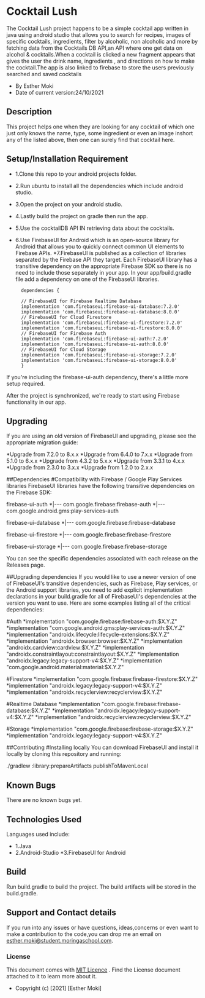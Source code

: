 # Cocktail Lush

The Cocktail Lush project happens to be a simple cocktail app written in java using android studio that allows
you to search for recipes, images of specific cocktails, ingredients, filter by alcoholic, non alcoholic and more by fetching data from the
Cocktails DB API,an API where one get data on alcohol & cocktails.When a cocktail is clicked a new fragment
appears that gives the user the drink name, ingredients , and directions on how to make the cocktail.The app is also linked to firebase 
to store the users previously searched and saved cocktails


* By Esther Moki
* Date of current version:24/10/2021

## Description
This project helps one when they are looking for any cocktail of which one just only knows the name,
 type, some ingredient or even an image inshort any of the listed above, then one can surely find that cocktail here.


## Setup/Installation Requirement

* 1.Clone this repo to your android projects folder.
* 2.Run ubuntu to install all the dependencies which include android studio.
* 3.Open the project on your android studio.
* 4.Lastly build the project on gradle then run the app.
* 5.Use the cocktailDB API IN retrieving data about the cocktails.
* 6.Use FirebaseUI for Android which is an open-source library for Android that allows you to quickly 
  connect common UI elements to Firebase APIs.
*7.FirebaseUI is published as a collection of libraries separated by the Firebase API they target. 
  Each FirebaseUI library has a transitive dependency on the appropriate Firebase SDK so there is no need to include those separately in your app.
  In your app/build.gradle file add a dependency on one of the FirebaseUI libraries.
  
        dependencies {
  
        // FirebaseUI for Firebase Realtime Database
        implementation 'com.firebaseui:firebase-ui-database:7.2.0'
        implementation 'com.firebaseui:firebase-ui-database:8.0.0'
        // FirebaseUI for Cloud Firestore
        implementation 'com.firebaseui:firebase-ui-firestore:7.2.0'
        implementation 'com.firebaseui:firebase-ui-firestore:8.0.0'
        // FirebaseUI for Firebase Auth
        implementation 'com.firebaseui:firebase-ui-auth:7.2.0'
        implementation 'com.firebaseui:firebase-ui-auth:8.0.0'
        // FirebaseUI for Cloud Storage
        implementation 'com.firebaseui:firebase-ui-storage:7.2.0'
        implementation 'com.firebaseui:firebase-ui-storage:8.0.0'
        }


If you're including the firebase-ui-auth dependency, there's a little more setup required.

After the project is synchronized, we're ready to start using Firebase functionality in our app.

## Upgrading

If you are using an old version of FirebaseUI and upgrading, please see the appropriate migration guide:

*Upgrade from 7.2.0 to 8.x.x
*Upgrade from 6.4.0 to 7.x.x
*Upgrade from 5.1.0 to 6.x.x
*Upgrade from 4.3.2 to 5.x.x
*Upgrade from 3.3.1 to 4.x.x
*Upgrade from 2.3.0 to 3.x.x
*Upgrade from 1.2.0 to 2.x.x

##Dependencies
#Compatibility with Firebase / Google Play Services libraries
FirebaseUI libraries have the following transitive dependencies on the Firebase SDK:

firebase-ui-auth
*|--- com.google.firebase:firebase-auth
*|--- com.google.android.gms:play-services-auth

firebase-ui-database
*|--- com.google.firebase:firebase-database

firebase-ui-firestore
*|--- com.google.firebase:firebase-firestore

firebase-ui-storage
*|--- com.google.firebase:firebase-storage

You can see the specific dependencies associated with each release on the Releases page.

##Upgrading dependencies
If you would like to use a newer version of one of FirebaseUI's transitive dependencies, such as Firebase, Play services, or the Android support libraries, you need to add explicit implementation declarations in your build.gradle for all of FirebaseUI's dependencies at the version you want to use. Here are some examples listing all of the critical dependencies:

#Auth
*implementation "com.google.firebase:firebase-auth:$X.Y.Z"
*implementation "com.google.android.gms:play-services-auth:$X.Y.Z"
*implementation "androidx.lifecycle:lifecycle-extensions:$X.Y.Z"
*implementation "androidx.browser:browser:$X.Y.Z"
*implementation "androidx.cardview:cardview:$X.Y.Z"
*implementation "androidx.constraintlayout:constraintlayout:$X.Y.Z"
*implementation "androidx.legacy:legacy-support-v4:$X.Y.Z"
*implementation "com.google.android.material:material:$X.Y.Z"

#Firestore
*implementation "com.google.firebase:firebase-firestore:$X.Y.Z"
*implementation "androidx.legacy:legacy-support-v4:$X.Y.Z"
*implementation "androidx.recyclerview:recyclerview:$X.Y.Z"

#Realtime Database
*implementation "com.google.firebase:firebase-database:$X.Y.Z"
*implementation "androidx.legacy:legacy-support-v4:$X.Y.Z"
*implementation "androidx.recyclerview:recyclerview:$X.Y.Z"

#Storage
*implementation "com.google.firebase:firebase-storage:$X.Y.Z"
*implementation "androidx.legacy:legacy-support-v4:$X.Y.Z"

##Contributing
#Installing locally
You can download FirebaseUI and install it locally by cloning this repository and running:

./gradlew :library:prepareArtifacts publishToMavenLocal

## Known Bugs

There are no known bugs yet.

## Technologies Used

Languages used include:

* 1.Java
* 2.Android-Studio
*3.FirebaseUI for Android

## Build

Run build.gradle to build the project. The build artifacts will be stored in the build.gradle.

## Support and Contact details

If you run into any issues or have questions, ideas,concerns or even want to make a contribution to
 the code,you can drop me an email on esther.moki@student.moringaschool.com.

### License

This document comes with <a href="https://github.com/Esther-Moki/Cocktail-Lush/blob/master/LICENSE" target="_blank">MIT Licence</a> . Find the License document attached to it to learn more about it.
* Copyright (c) [2021] [Esther Moki]

